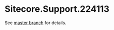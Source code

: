 # Sitecore.Support.224113

See [master branch](https://github.com/sitecoresupport/Sitecore.Support.224113) for details.
